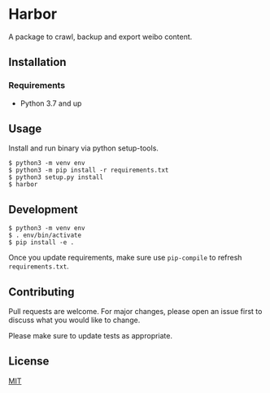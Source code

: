 # Harbor

A package to crawl, backup and export weibo content.

## Installation

### Requirements

- Python 3.7 and up

## Usage

Install and run binary via python setup-tools.

```
$ python3 -m venv env
$ python3 -m pip install -r requirements.txt
$ python3 setup.py install
$ harbor
```

## Development

```
$ python3 -m venv env
$ . env/bin/activate
$ pip install -e .
```

Once you update requirements, make sure use `pip-compile` to refresh `requirements.txt`.

## Contributing

Pull requests are welcome. For major changes, please open an issue first to discuss what you would like to change.

Please make sure to update tests as appropriate.

## License

[MIT](https://choosealicense.com/licenses/mit/)
